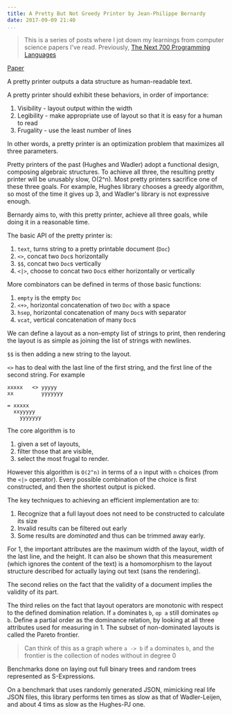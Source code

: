 ```yaml
---
title: A Pretty But Not Greedy Printer by Jean-Philippe Bernardy
date: 2017-09-09 21:40
...
```


> This is a series of posts where I jot down my learnings from computer science papers I've read. Previously, [The Next 700 Programming Languages](./the-next-700-programming-languages-p-j-landin.html)

[Paper](http://dl.acm.org/citation.cfm?id=3110250&CFID=970661859&CFTOKEN=65198118)

A pretty printer outputs a data structure as human-readable text.

A pretty printer should exhibit these behaviors, in order of importance:

1. Visibility - layout output within the width
2. Legibility - make appropriate use of layout so that it is easy for a human to read
3. Frugality - use the least number of lines

In other words, a pretty printer is an optimization problem that maximizes all three parameters.

Pretty printers of the past (Hughes and Wadler) adopt a functional design, composing algebraic structures.
To achieve all three, the resulting pretty printer will be unusably slow, O(2^n).
Most pretty printers sacrifice one of these three goals.
For example, Hughes library chooses a greedy algorithm, so most of the time it gives up 3,
and Wadler's library is not expressive enough.

Bernardy aims to, with this pretty printer, achieve all three goals, while doing it in a reasonable time.

The basic API of the pretty printer is:

1. `text`, turns string to a pretty printable document (`Doc`)
2. `<>`, concat two `Doc`s horizontally
3. `$$`, concat two `Doc`s vertically
4. `<|>`, choose to concat two `Doc`s either horizontally or vertically

More combinators can be defined in terms of those basic functions:

1. `empty` is the empty `Doc`
2. `<+>`, horizontal concatenation of two `Doc` with a space
3. `hsep`, horizontal concatenation of many `Doc`s with separator
4. `vcat`, vertical concatenation of many `Doc`s

We can define a layout as a non-empty list of strings to print, then rendering the layout is as simple as joining the list of strings with newlines.

`$$` is then adding a new string to the layout.

`<>` has to deal with the last line of the first string, and the first line of the second string.
For example

```
xxxxx   <> yyyyy
xx         yyyyyyy

= xxxxx
  xxyyyyy
    yyyyyyy
```

The core algorithm is to

1. given a set of layouts,
2. filter those that are visible,
3. select the most frugal to render.

However this algorithm is `O(2^n)` in terms of a `n` input with `n` choices (from the `<|>` operator).
Every possible combination of the choice is first constructed, and then the shortest output is picked.

The key techniques to achieving an efficient implementation are to:

1. Recognize that a full layout does not need to be constructed to calculate its size
2. Invalid results can be filtered out early
3. Some results are *dominated* and thus can be trimmed away early.

For 1, the important attributes are the maximum width of the layout, width of the last line, and the height.
It can also be shown that this measurement (which ignores the content of the text)
is a homomorphism to the layout structure described for
actually laying out text (sans the rendering).

The second relies on the fact that the validity of a document implies the validity of its part.

The third relies on the fact that layout operators are monotonic with respect to the defined domination relation.
If `a` dominates `b`, `op a` still dominates `op b`.
Define a partial order as the dominance relation, by looking at all three attributes used for measuring in 1.
The subset of non-dominated layouts is called the Pareto frontier.

> Can think of this as a graph where `a -> b` if `a` dominates `b`, and the frontier
> is the collection of nodes without in degree 0

Benchmarks done on laying out full binary trees and random trees represented as S-Expressions.

On a benchmark that uses randomly generated JSON, mimicking real life JSON files, this library performs
ten times as slow as that of Wadler-Leijen, and about 4 tims as slow as the Hughes-PJ one.
